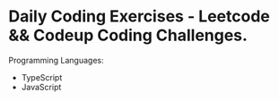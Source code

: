 # Daily Coding Exercises - Leetcode && Codeup Coding Challenges.

Programming Languages:
- TypeScript
- JavaScript
